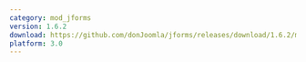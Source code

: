```yaml
---
category: mod_jforms
version: 1.6.2
download: https://github.com/donJoomla/jforms/releases/download/1.6.2/mod_jforms_1.6.2_j30.zip
platform: 3.0
---
```

